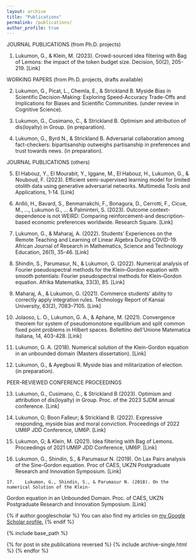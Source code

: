 ```yaml
---
layout: archive
title: "Publications"
permalink: /publications/
author_profile: true
---
```

JOURNAL PUBLICATIONS (from Ph.D. projects)

1.  Lukumon, G., & Klein, M. (2023). Crowd-sourced idea filtering with Bag of Lemons: the impact of the token budget size. Decision, 50(2), 205-219. [Link]

WORKING PAPERS (from Ph.D. projects, drafts available)

2.  Lukumon, G., Picat, L., Chemla, E., & Strickland B. Myside Bias in Scientific Decision-Making: Exploring Speed-Accuracy Trade-Offs and Implications for Biases and Scientific Communities. (under review in Cognitive Science).

3.  Lukumon, G., Cusimano, C., & Strickland B. Optimism and attribution of dis(loyalty) in Group. 
          (in preparation).

4.  Lukumon, G., Byrd N., & Strickland B. Adversarial collaboration among fact-checkers: bipartisanship outweighs partisanship in preferences and trust towards news. (in preparation).

JOURNAL PUBLICATIONS (others)

5.  El Habouz, Y., El Mourabit, Y., Iggane, M., El Habouz, H., Lukumon, G., & Nouboud, F. (2023). Efficient semi-supervised learning model for limited otolith data using generative adversarial networks. Multimedia Tools and Applications, 1-14. [Link]

6.  Anlló, H., Bavard, S., Benmarrakchi, F., Bonagura, D., Cerrotti, F., Cicue, M., …, Lukumon G., ... & Palminteri, S. (2023). Outcome context-dependence is not WEIRD: Comparing reinforcement-and description-based economic preferences worldwide. Research Square. [Link]

7.  Lukumon, G., & Maharaj, A. (2022). Students’ Experiences on the Remote Teaching and Learning of Linear Algebra During COVID-19. African Journal of Research in Mathematics, Science and Technology Education, 26(1), 35-46. [Link]

8.  Shindin, S., Parumasur, N., & Lukumon, G. (2022). Numerical analysis of Fourier pseudospectral methods for the Klein–Gordon equation with smooth potentials: Fourier pseudospectral methods for Klein–Gordon equation. Afrika Matematika, 33(3), 85. [Link]

9.  Maharaj, A., & Lukumon, G. (2021). Commerce students’ ability to correctly apply integration rules. Technology Report of Kansai University, 63(2), 7083–7105. [Link]

10. Jolaoso, L. O., Lukumon, G. A., & Aphane, M. (2021). Convergence theorem for system of pseudomonotone equilibrium and split common fixed point problems in Hilbert spaces. Bollettino dell'Unione Matematica Italiana, 14, 403-428. [Link]

11. Lukumon, G. A. (2018). Numerical solution of the Klein-Gordon equation in an unbounded domain (Masters dissertation). [Link]

12. Lukumon, G., & Ayegbusi R. Myside bias and militarization of election. (in preparation).


PEER-REVIEWED CONFERENCE PROCEEDINGS 

13. Lukumon, G., Cusimano, C., & Strickland B (2023). Optimism and attribution of dis(loyalty) in Group. Proc. of the 2023 SJDM annual conference. [Link]

14. Lukumon, G; Boon Falleur; & Strickland B. (2022). Expressive responding, myside bias and moral conviction. Proceedings of 2022 UM6P JDD Conference, UM6P. [Link]

15. Lukumon, G; & Klein, M. (2021). Idea filtering with Bag of Lemons. Proceedings of 2021 UM6P JDD Conference, UM6P. [Link]

   16.  Lukumon, G., Shindin, S., & Parumasur N. (2019). On Lax Pairs analysis of the Sine-Gordon
equation. Proc of CAES, UKZN Postgraduate Research and Innovation Symposium.  [Link]

    17.    Lukumon, G., Shindin, S., & Parumasur N. (2018). On the numerical Solution of the Klein-
Gordon equation in an Unbounded Domain. Proc. of CAES, UKZN Postgraduate Research and Innovation Symposium. [Link]


{% if author.googlescholar %}
  You can also find my articles on <u><a href="{{author.googlescholar}}">my Google Scholar profile</a>.</u>
{% endif %}

{% include base_path %}

{% for post in site.publications reversed %}
  {% include archive-single.html %}
{% endfor %}
